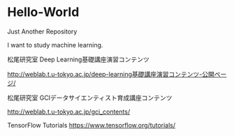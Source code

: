 # Hello-World
Just Another Repository

I want to study machine learning.

松尾研究室 Deep Learning基礎講座演習コンテンツ

http://weblab.t.u-tokyo.ac.jp/deep-learning基礎講座演習コンテンツ-公開ページ/

松尾研究室 GCIデータサイエンティスト育成講座コンテンツ

http://weblab.t.u-tokyo.ac.jp/gci_contents/

TensorFlow Tutorials
https://www.tensorflow.org/tutorials/
